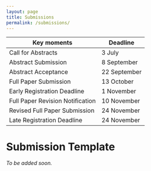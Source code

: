 ```yaml
---
layout: page
title: Submissions
permalink: /submissions/
---
```


| Key moments                           | Deadline        |
| ------------------------------------- | --------------- |
| Call for Abstracts                    | 3 July          |
| Abstract Submission                   | 8 September     |
| Abstract Acceptance                   | 22 September    |
| Full Paper Submission                 | 13 October      |
| Early Registration Deadline           | 1 November      |
| Full Paper Revision Notification      | 10 November     |
| Revised Full Paper Submission         | 24 November     |
| Late Registration Deadline            | 24 November     |

# Submission Template
*To be added soon.*